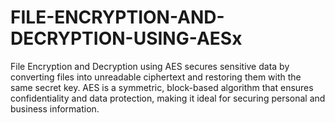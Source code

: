 # FILE-ENCRYPTION-AND-DECRYPTION-USING-AESx
File Encryption and Decryption using AES secures sensitive data by converting files into unreadable ciphertext and restoring them with the same secret key. AES is a symmetric, block-based algorithm that ensures confidentiality and data protection, making it ideal for securing personal and business information.
